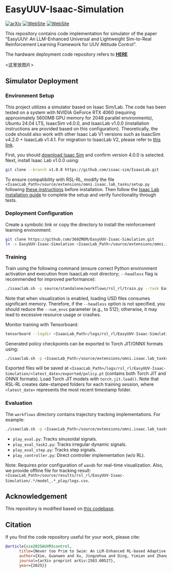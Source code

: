# EasyUUV-Isaac-Simulation

[![arXiv](https://img.shields.io/badge/arXiv-2503.00527-b31b1b.svg)](https://arxiv.org/abs/2503.00527)  [![WebSite](https://img.shields.io/badge/Github_Page-Supp_Material-77DDFF.svg)](https://360zmem.github.io/AUV-RSControl/) [![WebSite](https://img.shields.io/github/last-commit/360ZMEM/AUV-RSControl-Code?color=green)](https://360zmem.github.io/AUV-RSControl-Code)

This repository contains code implementation for simulator of the paper "EasyUUV: An LLM-Enhanced Universal and Lightweight Sim-to-Real Reinforcement Learning Framework for UUV Attitude Control".

The hardware deployment code repository refers to [**HERE**](https://github.com/360ZMEM/EasyUUV-UUV-Deploy)

<这里放图片>

## Simulator Deployment

### Environment Setup

This project utilizes a simulator based on Isaac Sim/Lab. The code has been tested on a system with NVIDIA GeForce RTX 4060 (requiring approximately 5600MB GPU memory for 2048 parallel environments), Ubuntu 24.04 LTS, IsaacSim v4.0.0, and IsaacLab v1.0.0 (installation instructions are provided based on this configuration). Theoretically, the code should also work with other Isaac Lab V1 versions such as IsaacSim v4.2.0 + IsaacLab v1.4.1. For migration to IsaacLab V2, please refer to [this link](https://isaac-sim.github.io/IsaacLab/main/source/refs/migration.html).

First, you should [download Isaac Sim](https://docs.isaacsim.omniverse.nvidia.com/4.5.0/installation/download.html) and confirm version 4.0.0 is selected. Next, install Isaac Lab v1.0.0 using:

```bash
git clone --branch v1.0.0 https://github.com/isaac-sim/IsaacLab.git
```

To ensure compatibility with RSL-RL, modify the file `<IsaacLab_Path>/source/extensions/omni.isaac.lab_tasks/setup.py` following [these instructions](https://github.com/isaac-sim/IsaacLab/pull/1808/files/8af43cb048cdaa976c24a0f2b569ea9e45db533d) before installation. Then follow the [Isaac Lab installation guide](https://isaac-sim.github.io/IsaacLab/v1.4.1/source/setup/installation/binaries_installation.html) to complete the setup and verify functionality through tests.

### Deployment Configuration

Create a symbolic link or copy the directory to install the reinforcement learning environment:

```bash
git clone https://github.com/360ZMEM/EasyUUV-Isaac-Simulation.git
ln -s EasyUUV-Isaac-Simulation <IsaacLab_Path>/source/extensions/omni.isaac.lab_tasks/omni/isaac/lab_tasks/direct/EasyUUV-Isaac-Simulation
```

### Training

Train using the following command (ensure correct Python environment activation and execution from IsaacLab root directory; `--headless` flag is recommended for improved performance):

```bash
./isaaclab.sh -p source/standalone/workflows/rsl_rl/train.py --task EasyUUV-Direct-v1 --num_envs 1024 --headless
```

Note that when visualization is enabled, loading USD files consumes significant memory. Therefore, if the `--headless` option is not specified, you should reduce the `--num_envs` parameter (e.g., to 512); otherwise, it may lead to excessive resource usage or crashes.

Monitor training with Tensorboard:

```bash
tensorboard --logdir <IsaacLab_Path>/logs/rsl_rl/EasyUUV-Isaac-Simulation/
```

Generated policy checkpoints can be exported to Torch JIT/ONNX formats using:

```bash
./isaaclab.sh -p <IsaacLab_Path>/source/extensions/omni.isaac.lab_tasks/omni/isaac/lab_tasks/direct/EasyUUV-Isaac-Simulation/workflows/gen_policy.py
```

Exported files will be saved at `<IsaacLab_Path>/logs/rsl_rl/EasyUUV-Isaac-Simulation/<latest_date>/exported/policy.pt` (contains both Torch JIT and ONNX formats). Load Torch JIT models with `torch.jit.load()`. Note that RSL-RL creates date-stamped folders for each training session, where `<latest_date>` represents the most recent timestamp folder.

### Evaluation

The `workflows` directory contains trajectory tracking implementations. For example:

```bash
./isaaclab.sh -p <IsaacLab_Path>/source/extensions/omni.isaac.lab_tasks/omni/isaac/lab_tasks/direct/EasyUUV-Isaac-Simulation/workflows/play_eval_task1.py
```

- `play_eval.py`: Tracks sinusoidal signals.
- `play_eval_task2.py`: Tracks irregular dynamic signals.
- `play_eval_step.py`: Tracks step signals.
- `play_controller.py`: Direct controller implementation (w/o RL).

Note: Requires prior configuration of `wandb` for real-time visualization. Also, we provide offline file for tracking result: `<IsaacLab_Path>/source/results/rsl_rl/EasyUUV-Isaac-Simulation/.*/model_.*_play/logs.csv`.

## Acknowledgement

This repository is modified based on [this codebase](https://github.com/warplab/isaac-auv-env).

## Citation

If you find the code repository useful for your work, please cite:

```bibtex
@article{xie2025AUVRScontrol,
      title={Never too Prim to Swim: An LLM-Enhanced RL-based Adaptive S-Surface Controller for AUVs under Extre Sea Conditions},
      author={Xie, Guanwen and Xu, Jingzehua and Ding, Yimian and Zhang, Zhi and Zhang, Shuai and Li, Yi},
      journal={arXiv preprint arXiv:2503.00527},
      year={2025}}
```

